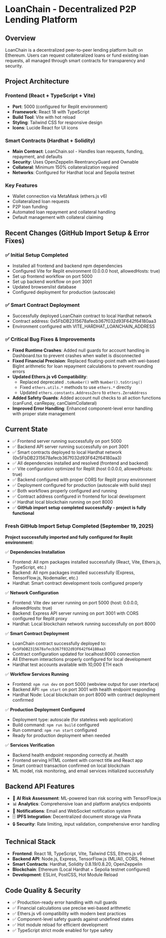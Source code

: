 # LoanChain - Decentralized P2P Lending Platform

## Overview
LoanChain is a decentralized peer-to-peer lending platform built on Ethereum. Users can request collateralized loans or fund existing loan requests, all managed through smart contracts for transparency and security.

## Project Architecture

### Frontend (React + TypeScript + Vite)
- **Port**: 5000 (configured for Replit environment)
- **Framework**: React 18 with TypeScript
- **Build Tool**: Vite with hot reload
- **Styling**: Tailwind CSS for responsive design
- **Icons**: Lucide React for UI icons

### Smart Contracts (Hardhat + Solidity)
- **Main Contract**: LoanChain.sol - Handles loan requests, funding, repayment, and defaults
- **Security**: Uses OpenZeppelin ReentrancyGuard and Ownable
- **Collateral**: Minimum 150% collateralization required
- **Networks**: Configured for Hardhat local and Sepolia testnet

### Key Features
- Wallet connection via MetaMask (ethers.js v6)
- Collateralized loan requests
- P2P loan funding
- Automated loan repayment and collateral handling
- Default management with collateral claiming

## Recent Changes (GitHub Import Setup & Error Fixes)

### ✅ Initial Setup Completed
- Installed all frontend and backend npm dependencies
- Configured Vite for Replit environment (0.0.0.0 host, allowedHosts: true)
- Set up frontend workflow on port 5000
- Set up backend workflow on port 3001
- Updated browserslist database
- Configured deployment for production (autoscale)

### ✅ Smart Contract Deployment
- Successfully deployed LoanChain contract to local Hardhat network
- Contract address: 0x5FbDB2315678afecb367f032d93F642f64180aa3
- Environment configured with VITE_HARDHAT_LOANCHAIN_ADDRESS

### ✅ Critical Bug Fixes & Improvements
- **Fixed Runtime Crashes**: Added null guards for account handling in Dashboard.tsx to prevent crashes when wallet is disconnected
- **Fixed Financial Precision**: Replaced floating-point math with wei-based BigInt arithmetic for loan repayment calculations to prevent rounding errors
- **Updated Ethers.js v6 Compatibility**: 
  - Replaced deprecated `.toNumber()` with `Number().toString()`
  - Fixed `ethers.utils.*` methods to use `ethers.*` directly  
  - Updated `ethers.constants.AddressZero` to `ethers.ZeroAddress`
- **Added Safety Guards**: Added account null checks to all action functions (canFund, canRepay, canClaimCollateral)
- **Improved Error Handling**: Enhanced component-level error handling with proper state management

## Current State
- ✅ Frontend server running successfully on port 5000
- ✅ Backend API server running successfully on port 3001  
- ✅ Smart contracts deployed to local Hardhat network (0x5FbDB2315678afecb367f032d93F642f64180aa3)
- ✅ All dependencies installed and resolved (frontend and backend)
- ✅ Vite configuration optimized for Replit (host 0.0.0.0, allowedHosts: true)
- ✅ Backend configured with proper CORS for Replit proxy environment
- ✅ Deployment configured for production (autoscale with build step)
- ✅ Both workflows properly configured and running
- ✅ Contract address configured in frontend for local development
- ✅ Hardhat local blockchain running on port 8000
- ✅ **GitHub import setup completed successfully - project is fully functional**

### Fresh GitHub Import Setup Completed (September 19, 2025)
**Project successfully imported and fully configured for Replit environment:**

✅ **Dependencies Installation**
- Frontend: All npm packages installed successfully (React, Vite, Ethers.js, TypeScript, etc.)
- Backend: All npm packages installed successfully (Express, TensorFlow.js, Nodemailer, etc.)
- Hardhat: Smart contract development tools configured properly

✅ **Network Configuration**
- Frontend: Vite dev server running on port 5000 (host: 0.0.0.0, allowedHosts: true)
- Backend: Express API server running on port 3001 with CORS configured for Replit proxy
- Hardhat: Local blockchain network running successfully on port 8000

✅ **Smart Contract Deployment**
- LoanChain contract successfully deployed to: `0x5FbDB2315678afecb367f032d93F642f64180aa3`
- Contract configuration updated for localhost:8000 connection
- All Ethereum interactions properly configured for local development
- Hardhat test accounts available with 10,000 ETH each

✅ **Workflow Services Running**
- Frontend: `npm run dev` on port 5000 (webview output for user interface)
- Backend API: `npm start` on port 3001 with health endpoint responding
- Hardhat Node: Local blockchain on port 8000 with contract deployment confirmed

✅ **Production Deployment Configured**
- Deployment type: autoscale (for stateless web application)
- Build command: `npm run build` configured
- Run command: `npm run start` configured
- Ready for production deployment when needed

✅ **Services Verification**
- Backend health endpoint responding correctly at /health
- Frontend serving HTML content with correct title and React app
- Smart contract transaction confirmed on local blockchain
- ML model, risk monitoring, and email services initialized successfully

## Backend API Features
- 🤖 **AI Risk Assessment**: ML-powered loan risk scoring with TensorFlow.js
- 📊 **Analytics**: Comprehensive loan and platform analytics endpoints
- 📧 **Notifications**: Email and WebSocket notification system  
- 🗄️ **IPFS Integration**: Decentralized document storage via Pinata
- 🔒 **Security**: Rate limiting, input validation, comprehensive error handling

## Technical Stack
- **Frontend**: React 18, TypeScript, Vite, Tailwind CSS, Ethers.js v6
- **Backend API**: Node.js, Express, TensorFlow.js (ML/AI), CORS, Helmet
- **Smart Contracts**: Hardhat, Solidity 0.8.19/0.8.20, OpenZeppelin
- **Blockchain**: Ethereum (Local Hardhat + Sepolia testnet configured)
- **Development**: ESLint, PostCSS, Hot Module Reload

## Code Quality & Security
- ✅ Production-ready error handling with null guards
- ✅ Financial calculations use precise wei-based arithmetic
- ✅ Ethers.js v6 compatibility with modern best practices
- ✅ Component-level safety guards against undefined states
- ✅ Hot module reload for efficient development
- ✅ TypeScript strict mode enabled for type safety